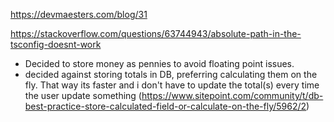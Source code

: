 https://devmaesters.com/blog/31

<!-- For absolute path in nodejs -->
https://stackoverflow.com/questions/63744943/absolute-path-in-the-tsconfig-doesnt-work

<!-- todo -->

<!-- points -->
- Decided to store money as pennies to avoid floating point issues.
- decided against storing totals in DB, preferring calculating them on the fly. That way its faster and i don't have to update the total(s) every time the user update something (https://www.sitepoint.com/community/t/db-best-practice-store-calculated-field-or-calculate-on-the-fly/5962/2)
